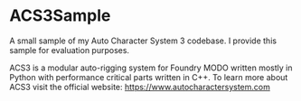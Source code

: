 # ACS3Sample

A small sample of my Auto Character System 3 codebase.
I provide this sample for evaluation purposes.

ACS3 is a modular auto-rigging system for Foundry MODO written mostly in Python with performance critical parts written in C++.
To learn more about ACS3 visit the official website:
https://www.autocharactersystem.com

